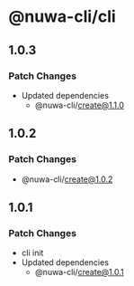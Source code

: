 # @nuwa-cli/cli

## 1.0.3

### Patch Changes

- Updated dependencies
  - @nuwa-cli/create@1.1.0

## 1.0.2

### Patch Changes

- @nuwa-cli/create@1.0.2

## 1.0.1

### Patch Changes

- cli init
- Updated dependencies
  - @nuwa-cli/create@1.0.1
